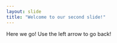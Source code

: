 ```yaml
---
layout: slide
title: "Welcome to our second slide!"
---
```

Here we go!
Use the left arrow to go back!

